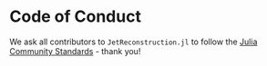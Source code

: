 # Code of Conduct

We ask all contributors to `JetReconstruction.jl` to follow the [Julia Community
Standards](https://julialang.org/community/standards/) - thank you!
